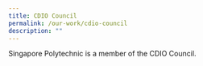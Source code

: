 ```yaml
---
title: CDIO Council
permalink: /our-work/cdio-council
description: ""
---
```

Singapore Polytechnic is a member of the CDIO Council.